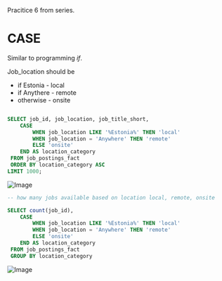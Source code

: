 Pracitice 6 from series.

# CASE 
Similar to programming *if*.

Job_location should be 
- if Estonia - local
- if Anythere - remote
-  otherwise - onsite

```sql

SELECT job_id, job_location, job_title_short,
    CASE 
        WHEN job_location LIKE '%Estonia%' THEN 'local'
        WHEN job_location = 'Anywhere' THEN 'remote'
        ELSE 'onsite'
    END AS location_category
 FROM job_postings_fact
 ORDER BY location_category ASC
LIMIT 1000;
```

![Image](https://github.com/user-attachments/assets/ea26a587-c258-4c0b-bc54-197650d93b74)




```sql
-- how many jobs available based on location local, remote, onsite

SELECT count(job_id),
    CASE 
        WHEN job_location LIKE '%Estonia%' THEN 'local'
        WHEN job_location = 'Anywhere' THEN 'remote'
        ELSE 'onsite'
    END AS location_category
 FROM job_postings_fact
 GROUP BY location_category
```

![Image](https://github.com/user-attachments/assets/13d0c2c6-42bb-4b45-b98f-08b896c473ce)

